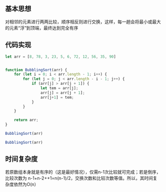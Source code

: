 ## 基本思想
对相邻的元素进行两两比较，顺序相反则进行交换，这样，每一趟会将最小或最大的元素“浮”到顶端，最终达到完全有序
## 代码实现
```javascript
let arr = [8, 78, 3, 23, 5, 6, 72, 12, 56, 35, 90]


function BubblingSort(arr) {
    for (let i = 0; i < arr.length - 1; i++) {
        for (let j = 0; j < arr.length - i - 1; j++) {
            if (arr[j] > arr[j + 1]) {
                let tem = arr[j];
                arr[j] = arr[j + 1];
                arr[j+1] = tem;
            }
        }
    }

    return arr;
}

BubblingSort(arr)

BubblingSort(arr)
```
## 时间复杂度
若原数组本身就是有序的（这是最好情况），仅需n-1次比较就可完成；若是倒序，比较次数为 n-1+n-2++1=n(n-1)/2，交换次数和比较次数等值。所以，其时间复杂度依然为O(n）
